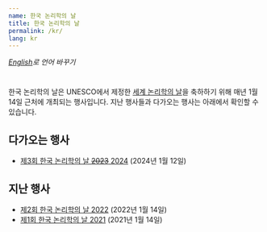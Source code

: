 ```yaml
---
name: 한국 논리학의 날
title: 한국 논리학의 날
permalink: /kr/
lang: kr
---
```


_[English](..)로 언어 바꾸기_

#

한국 논리학의 날은 UNESCO에서 제정한 [세계 논리학의 날](https://en.unesco.org/commemorations/worldlogicday)을 축하하기 위해 매년 1월 14일 근처에 개최되는 행사입니다. 
지난 행사들과 다가오는 행사는 아래에서 확인할 수 있습니다.

## 다가오는 행사

- [제3회 한국 논리학의 날 ~~2023~~ 2024](2024) (2024년 1월 12일)

## 지난 행사

- [제2회 한국 논리학의 날 2022](2022) (2022년 1월 14일)
- [제1회 한국 논리학의 날 2021](2021) (2021년 1월 14일)



